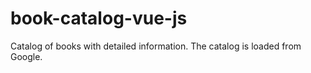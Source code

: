# book-catalog-vue-js
Catalog of books with detailed information. The catalog is loaded from Google.
